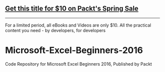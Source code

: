 ## [Get this title for $10 on Packt's Spring Sale](https://www.packt.com/V15374?utm_source=github&utm_medium=packt-github-repo&utm_campaign=spring_10_dollar_2022)
-----
For a limited period, all eBooks and Videos are only $10. All the practical content you need \- by developers, for developers

# Microsoft-Excel-Beginners-2016
Code Repository for Microsoft Excel Beginners 2016, Published by Packt
